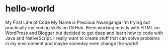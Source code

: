 # hello-world
My First Line of Code
My Name is Precious Nwanganga
I'm trying out practically my coding skills on GitHub.
Been working mostly with HTML on WordPress and Blogger but decided to get deep and learn how to code with Java and NativeScript.
I really want to create stuff that can solve problems in my environment and maybe someday even change the world!
